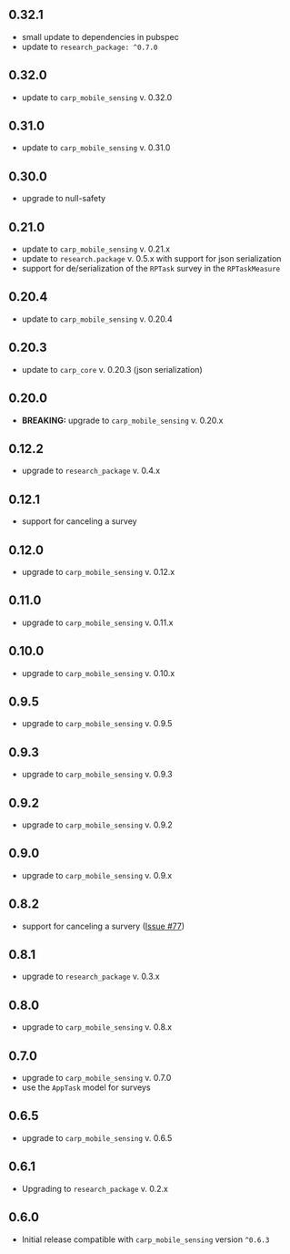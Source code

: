 ## 0.32.1
* small update to dependencies in pubspec
* update to `research_package: ^0.7.0`

## 0.32.0
* update to `carp_mobile_sensing` v. 0.32.0

## 0.31.0
* update to `carp_mobile_sensing` v. 0.31.0

## 0.30.0
* upgrade to null-safety

## 0.21.0
* update to `carp_mobile_sensing` v. 0.21.x
* update to `research.package` v. 0.5.x with support for json serialization
* support for de/serialization of the `RPTask` survey in the `RPTaskMeasure`

## 0.20.4
* update to `carp_mobile_sensing` v. 0.20.4

## 0.20.3
* update to `carp_core` v. 0.20.3 (json serialization)

## 0.20.0
* **BREAKING:** upgrade to `carp_mobile_sensing` v. 0.20.x

## 0.12.2
* upgrade to `research_package` v. 0.4.x

## 0.12.1
* support for canceling a survey

## 0.12.0
* upgrade to `carp_mobile_sensing` v. 0.12.x

## 0.11.0
* upgrade to `carp_mobile_sensing` v. 0.11.x

## 0.10.0
* upgrade to `carp_mobile_sensing` v. 0.10.x

## 0.9.5
* upgrade to `carp_mobile_sensing` v. 0.9.5

## 0.9.3
* upgrade to `carp_mobile_sensing` v. 0.9.3

## 0.9.2
* upgrade to `carp_mobile_sensing` v. 0.9.2

## 0.9.0
* upgrade to `carp_mobile_sensing` v. 0.9.x

## 0.8.2
* support for canceling a survery ([Issue #77](https://github.com/cph-cachet/carp.sensing-flutter/issues/77))

## 0.8.1
* upgrade to `research_package` v. 0.3.x

## 0.8.0
* upgrade to `carp_mobile_sensing` v. 0.8.x

## 0.7.0
* upgrade to `carp_mobile_sensing` v. 0.7.0
* use the `AppTask` model for surveys

## 0.6.5
* upgrade to `carp_mobile_sensing` v. 0.6.5

## 0.6.1
* Upgrading to `research_package` v. 0.2.x

## 0.6.0

* Initial release compatible with `carp_mobile_sensing` version `^0.6.3`
